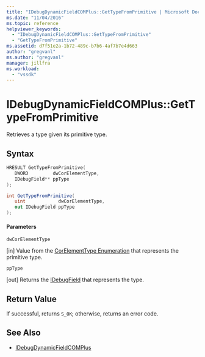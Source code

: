 ```yaml
---
title: "IDebugDynamicFieldCOMPlus::GetTypeFromPrimitive | Microsoft Docs"
ms.date: "11/04/2016"
ms.topic: reference
helpviewer_keywords:
  - "IDebugDynamicFieldCOMPlus::GetTypeFromPrimitive"
  - "GetTypeFromPrimitive"
ms.assetid: d7f51e2a-1b72-489c-b7b6-4af7b7e4d663
author: "gregvanl"
ms.author: "gregvanl"
manager: jillfra
ms.workload:
  - "vssdk"
---
```

# IDebugDynamicFieldCOMPlus::GetTypeFromPrimitive
Retrieves a type given its primitive type.

## Syntax

```cpp
HRESULT GetTypeFromPrimitive(
   DWORD         dwCorElementType,
   IDebugField** ppType
);
```

```csharp
int GetTypeFromPrimitive(
   uint            dwCorElementType,
   out IDebugField ppType
);
```

#### Parameters
 `dwCorElementType`

 [in] Value from the [CorElementType Enumeration](/dotnet/framework/unmanaged-api/metadata/corelementtype-enumeration) that represents the primitive type.

 `ppType`

 [out] Returns the [IDebugField](../../../extensibility/debugger/reference/idebugfield.md) that represents the type.

## Return Value
 If successful, returns `S_OK`; otherwise, returns an error code.

## See Also
- [IDebugDynamicFieldCOMPlus](../../../extensibility/debugger/reference/idebugdynamicfieldcomplus.md)